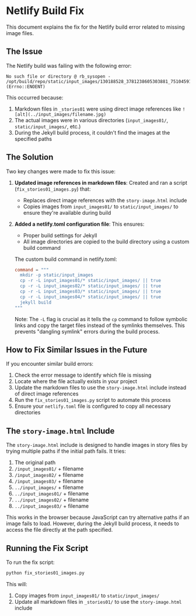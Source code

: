# Netlify Build Fix

This document explains the fix for the Netlify build error related to missing image files.

## The Issue

The Netlify build was failing with the following error:

```
No such file or directory @ rb_sysopen - /opt/build/repo/static/input_images/130188528_3781238605303881_7510459135709865265_n.jpg (Errno::ENOENT)
```

This occurred because:

1. Markdown files in `_stories01` were using direct image references like `![alt](../input_images/filename.jpg)`
2. The actual images were in various directories (`input_images01/`, `static/input_images/`, etc.)
3. During the Jekyll build process, it couldn't find the images at the specified paths

## The Solution

Two key changes were made to fix this issue:

1. **Updated image references in markdown files**: Created and ran a script (`fix_stories01_images.py`) that:
   - Replaces direct image references with the `story-image.html` include
   - Copies images from `input_images01/` to `static/input_images/` to ensure they're available during build

2. **Added a netlify.toml configuration file**: This ensures:
   - Proper build settings for Jekyll
   - All image directories are copied to the build directory using a custom build command
   
   The custom build command in netlify.toml:
   ```toml
   command = """
     mkdir -p static/input_images
     cp -r -L input_images01/* static/input_images/ || true
     cp -r -L input_images02/* static/input_images/ || true
     cp -r -L input_images03/* static/input_images/ || true
     cp -r -L input_images04/* static/input_images/ || true
     jekyll build
   """
   ```
   
   Note: The `-L` flag is crucial as it tells the `cp` command to follow symbolic links and copy the target files instead of the symlinks themselves. This prevents "dangling symlink" errors during the build process.

## How to Fix Similar Issues in the Future

If you encounter similar build errors:

1. Check the error message to identify which file is missing
2. Locate where the file actually exists in your project
3. Update the markdown files to use the `story-image.html` include instead of direct image references
4. Run the `fix_stories01_images.py` script to automate this process
5. Ensure your `netlify.toml` file is configured to copy all necessary directories

## The `story-image.html` Include

The `story-image.html` include is designed to handle images in story files by trying multiple paths if the initial path fails. It tries:

1. The original path
2. `/input_images01/` + filename
3. `/input_images02/` + filename
4. `/input_images03/` + filename
5. `../input_images/` + filename
6. `../input_images01/` + filename
7. `../input_images02/` + filename
8. `../input_images03/` + filename

This works in the browser because JavaScript can try alternative paths if an image fails to load. However, during the Jekyll build process, it needs to access the file directly at the path specified.

## Running the Fix Script

To run the fix script:

```bash
python fix_stories01_images.py
```

This will:
1. Copy images from `input_images01/` to `static/input_images/`
2. Update all markdown files in `_stories01/` to use the `story-image.html` include
